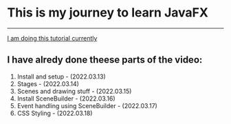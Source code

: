 # This is my journey to learn JavaFX
---
[I am doing this tutorial currently](https://youtu.be/9XJicRt_FaI)

## I have alredy done theese parts of the video:
1. Install and setup - (2022.03.13)
2. Stages - (2022.03.14)
3. Scenes and drawing stuff - (2022.03.15)
4. Install SceneBuilder - (2022.03.16)
5. Event handling using SceneBuilder - (2022.03.17)
6. CSS Styling - (2022.03.18)
